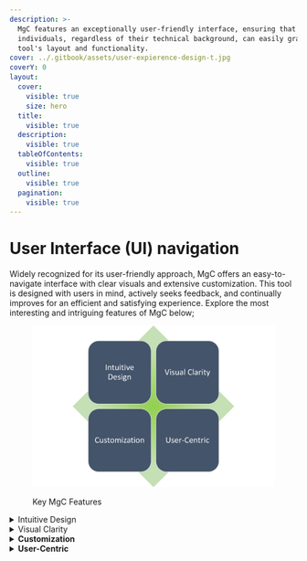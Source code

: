```yaml
---
description: >-
  MgC features an exceptionally user-friendly interface, ensuring that
  individuals, regardless of their technical background, can easily grasp the
  tool's layout and functionality.
cover: ../.gitbook/assets/user-expierence-design-t.jpg
coverY: 0
layout:
  cover:
    visible: true
    size: hero
  title:
    visible: true
  description:
    visible: true
  tableOfContents:
    visible: true
  outline:
    visible: true
  pagination:
    visible: true
---
```


# User Interface (UI) navigation

Widely recognized for its user-friendly approach, MgC offers an easy-to-navigate interface with clear visuals and extensive customization. This tool is designed with users in mind, actively seeks feedback, and continually improves for an efficient and satisfying experience. Explore the most interesting and intriguing features of MgC below;

<figure><img src="../.gitbook/assets/Picture2 (2).png" alt="" width="563"><figcaption><p>Key MgC Features</p></figcaption></figure>

<details>

<summary>Intuitive Design</summary>

MgC ensures that using it, feels natural and straightforward, even for users who may not have a technical background.

* **Easy to understand:** Users can quickly grasp how to use the tool without complex instructions.
* **Clear layout:** The interface is organized logically, making it clear where to find different features.
* **Minimal learning curve:** Users, even those with limited technical knowledge, can start using MgC with ease.
* **User-friendly labels:** Labels and tooltips are straightforward and easily comprehensible.
* **Reduced errors:** The design helps prevent accidental actions that could lead to mistakes.
* **Intuitive workflows:** Users can complete tasks smoothly with logical sequences of actions.

</details>

<details>

<summary>Visual Clarity</summary>

Visual clarity in the MgC interface enhances user comprehension and usability, making it easier for users to navigate and interact with the tool effectively.

* **Clear icons:** Icons are easily recognizable and convey their meaning at a glance.
* **Well-labeled elements:** Labels provide concise descriptions of interface elements.
* **Distinctive color usage:** Colors are used purposefully to highlight important information without overwhelming.
* **Consistent styling:** Elements maintain a consistent look and feel throughout the interface.
* **Easily distinguishable sections:** Sections and components are visually separated for clarity.

</details>

<details>

<summary><strong>Customization</strong></summary>

Customization in MgC ensures that users can adapt the tool to their specific workflow and preferences, creating a more user-centric and comfortable experience. The tool's interface adjusts to match user choices.

**Layout flexibility:** Customizable layouts allow users to arrange elements as they prefer.

**Personalized settings:** Users can adjust interface preferences to suit their individual needs.

</details>

<details>

<summary><strong>User-Centric</strong></summary>

A user-centric approach in MgC places the user's needs, preferences, and satisfaction at the forefront of the tool's development and usability, resulting in a more user-friendly and effective tool.

* **Prioritizing user needs:** MgC is designed with a primary focus on fulfilling user requirements and objectives.
* **Task-driven design:** The interface and features align with the tasks and goals users want to achieve.
* **User feedback integration:** MgC actively seeks and incorporates user input to enhance its functionality.
* **Ease of use:** The design aims to make MgC accessible and intuitive for users with varying levels of expertise.
* **Efficient workflows:** User-centric design streamlines tasks and processes to save users time and effort.

</details>
